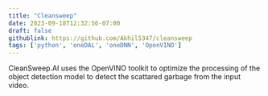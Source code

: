 ```yaml
---
title: "Cleansweep"
date: 2023-09-18T12:32:56-07:00
draft: false
githublink: https://github.com/Akhil5347/cleansweep
tags: ['python', 'oneDAL', 'oneDNN', 'OpenVINO']
---
```


CleanSweep.AI uses the OpenVINO toolkit to optimize the processing of the object detection model to detect the scattared garbage from the input video.

